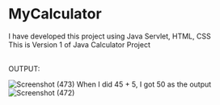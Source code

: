 # MyCalculator
I have developed this project using Java Servlet, HTML, CSS
<br>This is Version 1 of Java Calculator Project

<br>OUTPUT:

![Screenshot (473)](https://github.com/user-attachments/assets/4ce87a4a-706c-4c6b-a91d-d4e82f194436)
When I did 45 + 5, I got 50 as the output
![Screenshot (472)](https://github.com/user-attachments/assets/115594ec-1339-4b56-bc11-829efa5462ec)

